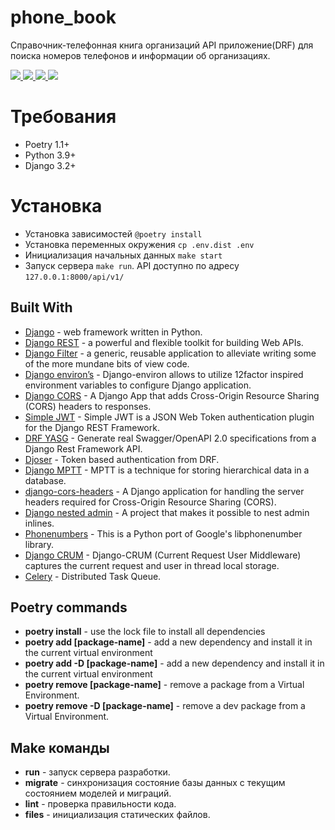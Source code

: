 # phone_book

Справочник-телефонная книга организаций API приложение(DRF) для поиска номеров телефонов и информации об организациях.

<p align="left">
    <a href="https://www.python.org/" target="blank">
        <img src="https://img.shields.io/badge/Python-3776AB?style=for-the-badge&logo=python&logoColor=white" />
    </a>
    <a href="https://www.django-rest-framework.org/" target="blank">
        <img src="https://img.shields.io/badge/DJANGO-REST-ff1709?style=for-the-badge&logo=django&logoColor=white&color=ff1709&labelColor=gray"/>
    </a>
    <a href="https://www.sqlite.org/index.html" target="blank">
        <img src="https://img.shields.io/badge/SQLite-07405E?style=for-the-badge&logo=sqlite&logoColor=white"/>
    </a>
    <a href="https://drf-yasg.readthedocs.io/en/stable/index.html" target="blank">
        <img src="https://img.shields.io/badge/Swagger-85EA2D?style=for-the-badge&logo=Swagger&logoColor=white"/>
    </a>
</p>

Требования
===

- Poetry 1.1+
- Python 3.9+
- Django 3.2+

Установка
===

- Установка зависимостей `@poetry install`
- Установка переменных окружения `cp .env.dist .env`
- Инициализация начальных данных `make start`
- Запуск сервера `make run`. API доступно по адресу `127.0.0.1:8000/api/v1/`

## Built With

* [Django](https://www.djangoproject.com/) -  web framework written in Python.
* [Django REST](https://www.django-rest-framework.org/) - a powerful and flexible toolkit for building Web APIs.
* [Django Filter](https://django-filter.readthedocs.io/en/master/) - a generic, reusable application to alleviate writing some of the more mundane bits of view code.
* [Django environ’s](https://django-environ.readthedocs.io/en/latest/) - Django-environ allows to utilize 12factor inspired environment variables to configure Django application.
* [Django CORS](https://pypi.org/project/django-cors-headers/) - A Django App that adds Cross-Origin Resource Sharing (CORS) headers to responses.
* [Simple JWT](https://github.com/SimpleJWT/django-rest-framework-simplejwt) - Simple JWT is a JSON Web Token authentication plugin for the Django REST Framework.
* [DRF YASG](https://drf-yasg.readthedocs.io/en/stable/readme.html) - Generate real Swagger/OpenAPI 2.0 specifications from a Django Rest Framework API.
* [Djoser](https://djoser.readthedocs.io/en/latest/getting_started.html) - Token based authentication from DRF.
* [Django MPTT](https://django-mptt.readthedocs.io/en/latest/) - MPTT is a technique for storing hierarchical data in a database.
* [django-cors-headers](https://github.com/adamchainz/django-cors-headers) - A Django application for handling the server headers required for Cross-Origin Resource Sharing (CORS).
* [Django nested admin](https://django-nested-admin.readthedocs.io/) - A project that makes it possible to nest admin inlines.
* [Phonenumbers](https://pypi.org/project/phonenumbers/) - This is a Python port of Google's libphonenumber library.
* [Django CRUM](https://django-crum.readthedocs.io/en/latest/) - Django-CRUM (Current Request User Middleware) captures the current request and user in thread local storage.
* [Celery](https://docs.celeryproject.org/en/stable/django/first-steps-with-django.html) - Distributed Task Queue.

## Poetry commands

* **poetry install** - use the lock file to install all dependencies
* **poetry add [package-name]** - add a new dependency and install it in the current virtual environment
* **poetry add -D [package-name]** - add a new dependency and install it in the current virtual environment
* **poetry remove [package-name]** - remove a package from a Virtual Environment.
* **poetry remove -D [package-name]** - remove a dev package from a Virtual Environment.

## Make команды

* **run** - запуск сервера разработки.
* **migrate** - синхронизация состояние базы данных с текущим состоянием моделей и миграций.
* **lint** - проверка правильности кода.
* **files** - инициализация статических файлов.
